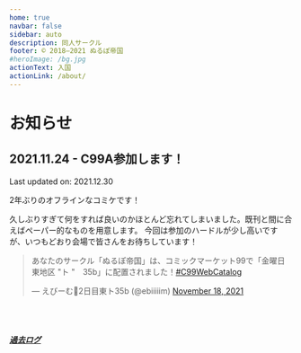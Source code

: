 ```yaml
---
home: true
navbar: false
sidebar: auto
description: 同人サークル
footer: © 2018–2021 ぬるぽ帝国
#heroImage: /bg.jpg
actionText: 入国
actionLink: /about/
---
```


# お知らせ

## 2021.11.24 - C99A参加します！

Last updated on: 2021.12.30

2年ぶりのオフラインなコミケです！

久しぶりすぎて何をすれば良いのかほとんど忘れてしまいました。既刊と間に合えばペーパー的なものを用意します。
今回は参加のハードルが少し高いですが、いつもどおり会場で皆さんをお待ちしています！

<blockquote class="twitter-tweet"><p lang="ja" dir="ltr">あなたのサークル「ぬるぽ帝国」は、コミックマーケット99で「金曜日東地区 &quot;ト &quot;　35b」に配置されました！<a href="https://twitter.com/hashtag/C99WebCatalog?src=hash&amp;ref_src=twsrc%5Etfw">#C99WebCatalog</a></p>&mdash; えびーむ🍤2日目東ト35b (@ebiiiiim) <a href="https://twitter.com/ebiiiiim/status/1461361142912020503?ref_src=twsrc%5Etfw">November 18, 2021</a></blockquote> <script2 async src="https://platform.twitter.com/widgets.js" charset="utf-8"></script2> 

<br><br>
##### [過去ログ](/archives/)
